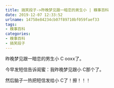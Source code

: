 ```yaml
---
title: 搞笑段子->昨晚梦见跟一暗恋的男生小 | 糗事百科
date: 2019-12-07 12:33:52
urlname: 14758e84234cb07f89710bf059faef33
tags: 
- 糗事百科
categories:
- 糗事百科
- 搞笑段子
---
```

昨晚梦见跟一暗恋的男生小 C    ooxx了。

今早发短信告诉闺蜜：我昨晚梦见跟小 C那个了。

然后脑子一热把短信发给小 C了！擦！！！


